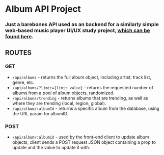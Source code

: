 # Album API Project

### Just a barebones API used as an backend for a similarly simple web-based music player UI/UX study project, [which can be found here]('https://github.com/charlesmartinreed/design-study-side-panel-ux').

## ROUTES

### GET

- `/api/albums` - returns the full album object, including artist, track list, genre, etc.
- `/api/albums/?limit={limit_value}` - returns the requested number of albums from a pool of album objects, randomized.
- `/api/albums/trending` - returns albums that are trending, as well as where they are trending (local, region, global).
- `/api/album/:albumId` - returns a specific album from the database, using the URL param for albumID.

### POST

- `/api/album/:albumId` - used by the front-end client to update album objects; client sends a POST request JSON object containing a prop to update and the value to update it with.
